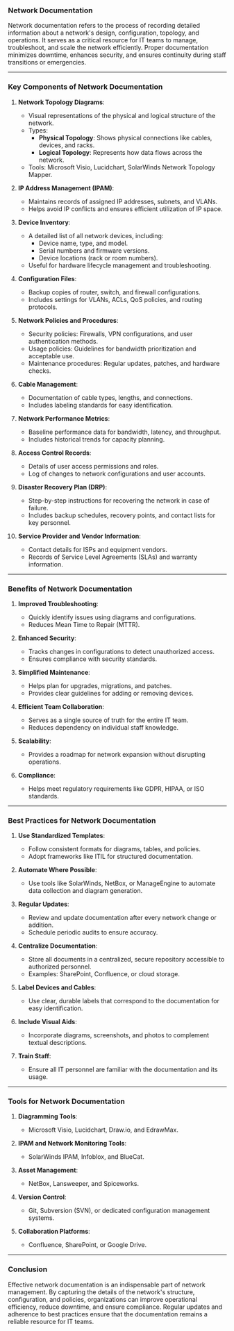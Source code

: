 ### **Network Documentation**

Network documentation refers to the process of recording detailed information about a network's design, configuration, topology, and operations. It serves as a critical resource for IT teams to manage, troubleshoot, and scale the network efficiently. Proper documentation minimizes downtime, enhances security, and ensures continuity during staff transitions or emergencies.

---

### **Key Components of Network Documentation**

1. **Network Topology Diagrams**:
   - Visual representations of the physical and logical structure of the network.
   - Types:
     - **Physical Topology**: Shows physical connections like cables, devices, and racks.
     - **Logical Topology**: Represents how data flows across the network.
   - Tools: Microsoft Visio, Lucidchart, SolarWinds Network Topology Mapper.

2. **IP Address Management (IPAM)**:
   - Maintains records of assigned IP addresses, subnets, and VLANs.
   - Helps avoid IP conflicts and ensures efficient utilization of IP space.

3. **Device Inventory**:
   - A detailed list of all network devices, including:
     - Device name, type, and model.
     - Serial numbers and firmware versions.
     - Device locations (rack or room numbers).
   - Useful for hardware lifecycle management and troubleshooting.

4. **Configuration Files**:
   - Backup copies of router, switch, and firewall configurations.
   - Includes settings for VLANs, ACLs, QoS policies, and routing protocols.

5. **Network Policies and Procedures**:
   - Security policies: Firewalls, VPN configurations, and user authentication methods.
   - Usage policies: Guidelines for bandwidth prioritization and acceptable use.
   - Maintenance procedures: Regular updates, patches, and hardware checks.

6. **Cable Management**:
   - Documentation of cable types, lengths, and connections.
   - Includes labeling standards for easy identification.

7. **Network Performance Metrics**:
   - Baseline performance data for bandwidth, latency, and throughput.
   - Includes historical trends for capacity planning.

8. **Access Control Records**:
   - Details of user access permissions and roles.
   - Log of changes to network configurations and user accounts.

9. **Disaster Recovery Plan (DRP)**:
   - Step-by-step instructions for recovering the network in case of failure.
   - Includes backup schedules, recovery points, and contact lists for key personnel.

10. **Service Provider and Vendor Information**:
    - Contact details for ISPs and equipment vendors.
    - Records of Service Level Agreements (SLAs) and warranty information.

---

### **Benefits of Network Documentation**

1. **Improved Troubleshooting**:
   - Quickly identify issues using diagrams and configurations.
   - Reduces Mean Time to Repair (MTTR).

2. **Enhanced Security**:
   - Tracks changes in configurations to detect unauthorized access.
   - Ensures compliance with security standards.

3. **Simplified Maintenance**:
   - Helps plan for upgrades, migrations, and patches.
   - Provides clear guidelines for adding or removing devices.

4. **Efficient Team Collaboration**:
   - Serves as a single source of truth for the entire IT team.
   - Reduces dependency on individual staff knowledge.

5. **Scalability**:
   - Provides a roadmap for network expansion without disrupting operations.

6. **Compliance**:
   - Helps meet regulatory requirements like GDPR, HIPAA, or ISO standards.

---

### **Best Practices for Network Documentation**

1. **Use Standardized Templates**:
   - Follow consistent formats for diagrams, tables, and policies.
   - Adopt frameworks like ITIL for structured documentation.

2. **Automate Where Possible**:
   - Use tools like SolarWinds, NetBox, or ManageEngine to automate data collection and diagram generation.

3. **Regular Updates**:
   - Review and update documentation after every network change or addition.
   - Schedule periodic audits to ensure accuracy.

4. **Centralize Documentation**:
   - Store all documents in a centralized, secure repository accessible to authorized personnel.
   - Examples: SharePoint, Confluence, or cloud storage.

5. **Label Devices and Cables**:
   - Use clear, durable labels that correspond to the documentation for easy identification.

6. **Include Visual Aids**:
   - Incorporate diagrams, screenshots, and photos to complement textual descriptions.

7. **Train Staff**:
   - Ensure all IT personnel are familiar with the documentation and its usage.

---

### **Tools for Network Documentation**

1. **Diagramming Tools**:
   - Microsoft Visio, Lucidchart, Draw.io, and EdrawMax.

2. **IPAM and Network Monitoring Tools**:
   - SolarWinds IPAM, Infoblox, and BlueCat.

3. **Asset Management**:
   - NetBox, Lansweeper, and Spiceworks.

4. **Version Control**:
   - Git, Subversion (SVN), or dedicated configuration management systems.

5. **Collaboration Platforms**:
   - Confluence, SharePoint, or Google Drive.

---

### **Conclusion**

Effective network documentation is an indispensable part of network management. By capturing the details of the network's structure, configuration, and policies, organizations can improve operational efficiency, reduce downtime, and ensure compliance. Regular updates and adherence to best practices ensure that the documentation remains a reliable resource for IT teams.
